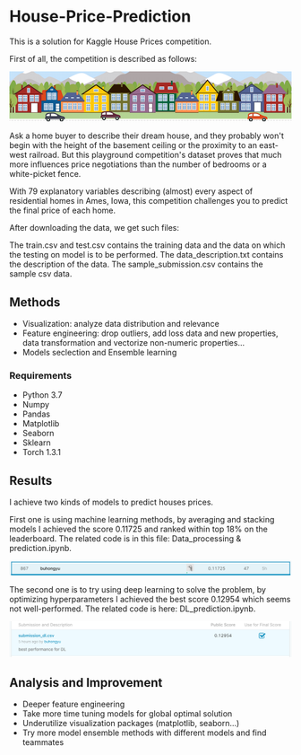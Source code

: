 # House-Price-Prediction
This is a solution for Kaggle House Prices competition.

First of all, the competition is described as follows:

![alt text](https://github.com/bhy0v587/House-Price-Prediction/blob/master/image/housesprices.png)

Ask a home buyer to describe their dream house, and they probably won't begin with the height of the basement ceiling or the proximity to an east-west railroad. But this playground competition's dataset proves that much more influences price negotiations than the number of bedrooms or a white-picket fence.

With 79 explanatory variables describing (almost) every aspect of residential homes in Ames, Iowa, this competition challenges you to predict the final price of each home.

After downloading the data, we get such files: 

The train.csv and test.csv contains the training data and the data on which the testing on model is to be performed. 
The data_description.txt contains the description of the data.
The sample_submission.csv contains the sample csv data.

## Methods
- Visualization: analyze data distribution and relevance
- Feature engineering: drop outliers, add loss data and new properties, data transformation and vectorize non-numeric properties...
- Models seclection and Ensemble learning

### Requirements
- Python 3.7
- Numpy
- Pandas
- Matplotlib
- Seaborn
- Sklearn
- Torch 1.3.1 

## Results

I achieve two kinds of models to predict houses prices.

First one is using machine learning methods, by averaging and stacking models I achieved the score 0.11725 and ranked within top 18% on the leaderboard. The related code is in this file: Data_processing & prediction.ipynb.

![alt text](https://github.com/bhy0v587/House-Price-Prediction/blob/master/image/Leaderboard_Rank.png)

The second one is to try using deep learning to solve the problem, by optimizing hyperparameters I achieved the best score 0.12954 which seems not well-performed. The related code is here: DL_prediction.ipynb. 

![alt text](https://github.com/bhy0v587/House-Price-Prediction/blob/master/image/DL_Result.png)

## Analysis and Improvement
- Deeper feature engineering
- Take more time tuning models for global optimal solution
- Underutilize visualization packages (matplotlib, seaborn...)
- Try more model ensemble methods with different models and find teammates


